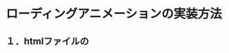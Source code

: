 # ローディングアニメーションの実装方法

## １．htmlファイルの<script>タグを使った実装方法
   <script>  
     var loadingAnimation = new MJLibs01LoadingAnimation({});  
   </script>  
